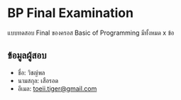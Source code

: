 # BP Final Examination

แบบทดสอบ Final ของครอส Basic of Programming มีทั้งหมด x ข้อ

## ข้อมูลผู้สอบ

- ชื่อ: วิชญ์พล
- นามสกุล: เสือรอด
- อีเมล: toeii.tiger@gmail.com
